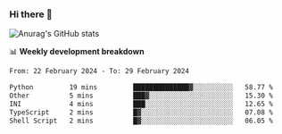 ### Hi there 👋
![Anurag's GitHub stats](https://github-readme-stats.vercel.app/api?username=jami1024&show_icons=true&theme=radical)

📊 **Weekly development breakdown**
<!--START_SECTION:waka-->

```txt
From: 22 February 2024 - To: 29 February 2024

Python         19 mins         ██████████████▓░░░░░░░░░░   58.77 %
Other          5 mins          ███▓░░░░░░░░░░░░░░░░░░░░░   15.30 %
INI            4 mins          ███░░░░░░░░░░░░░░░░░░░░░░   12.65 %
TypeScript     2 mins          █▓░░░░░░░░░░░░░░░░░░░░░░░   07.08 %
Shell Script   2 mins          █▓░░░░░░░░░░░░░░░░░░░░░░░   06.05 %
```

<!--END_SECTION:waka-->
<!--
**jami1024/jami1024** is a ✨ _special_ ✨ repository because its `README.md` (this file) appears on your GitHub profile.

Here are some ideas to get you started:

- 🔭 I’m currently working on ...
- 🌱 I’m currently learning ...
- 👯 I’m looking to collaborate on ...
- 🤔 I’m looking for help with ...
- 💬 Ask me about ...
- 📫 How to reach me: ...
- 😄 Pronouns: ...
- ⚡ Fun fact: ...
-->
